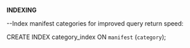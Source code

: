 **INDEXING**

--Index manifest categories for improved query return speed:

CREATE INDEX category_index ON `manifest` (`category`);
